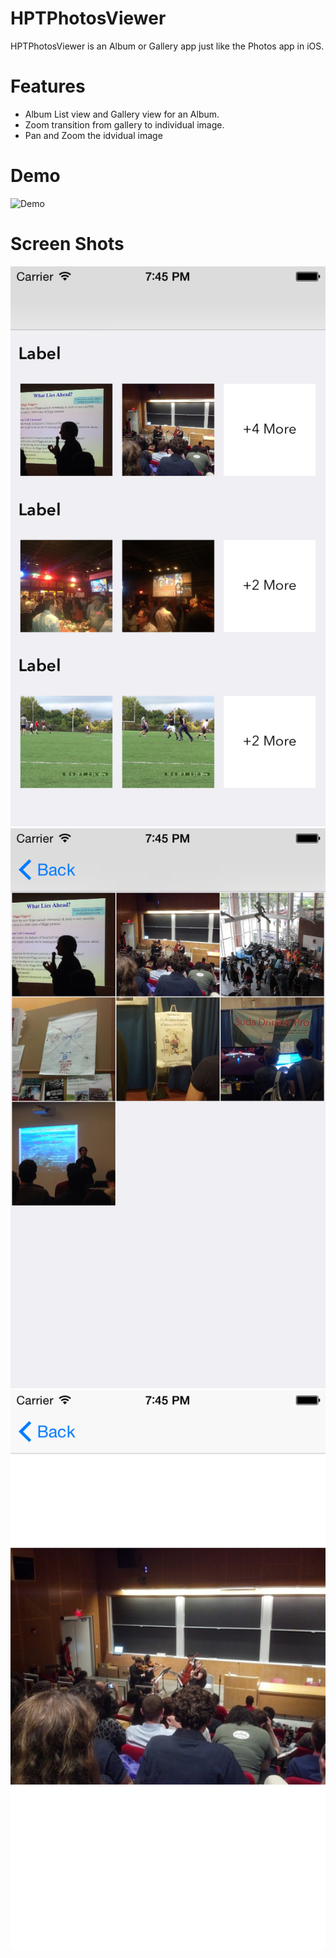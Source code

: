 # HPTPhotosViewer #

HPTPhotosViewer is an Album or Gallery app just like the Photos app in iOS.

# Features #
* Album List view and Gallery view for an Album.
* Zoom transition from gallery to individual image.
* Pan and Zoom the idvidual image

# Demo #
![Demo](https://raw.githubusercontent.com/malolans/HPTPhotosViewer/master/Screenshots/demo.gif)

# Screen Shots #
![Album](https://raw.githubusercontent.com/malolans/HPTPhotosViewer/master/Screenshots/Album.png)
![Photos](https://raw.githubusercontent.com/malolans/HPTPhotosViewer/master/Screenshots/Photos.png)
![Photo Viewer](https://raw.githubusercontent.com/malolans/HPTPhotosViewer/master/Screenshots/PhotoViewer.png)